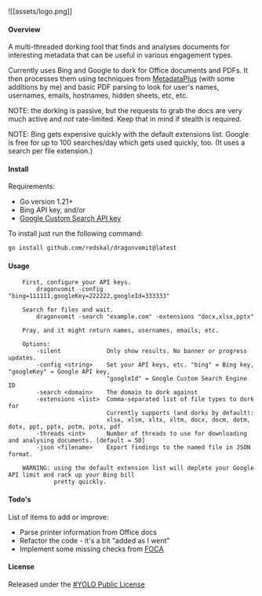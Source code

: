 ![[assets/logo.png]]

#### Overview
A multi-threaded dorking tool that finds and analyses documents for
interesting metadata that can be useful in various engagement types.

Currently uses Bing and Google to dork for Office documents and PDFs.
It then processes them using techniques from [MetadataPlus](https://github.com/nccgroup/MetadataPlus) (with some
additions by me) and basic PDF parsing to look for user's names,
usernames, emails, hostnames, hidden sheets, etc, etc.

NOTE: the dorking is passive, but the requests to grab the docs are
very much active and _not_ rate-limited. Keep that in mind if stealth
is required.

NOTE: Bing gets expensive quickly with the default extensions list.
Google is free for up to 100 searches/day which gets used
quickly, too. (It uses a search per file extension.)
#### Install
Requirements:
- Go version 1.21+
- Bing API key, and/or
- [Google Custom Search API key](https://developers.google.com/custom-search/v1/overview)

To install just run the following command:
```bash
go install github.com/redskal/dragonvomit@latest
```
#### Usage
```
    First, configure your API keys.
        dragonvomit -config "bing=111111,googleKey=222222,googleId=333333"

    Search for files and wait.
        dragonvomit -search "example.com" -extensions "docx,xlsx,pptx"

    Pray, and it might return names, usernames, emails, etc.

    Options:
        -silent             Only show results. No banner or progress updates.
        -config <string>    Set your API keys, etc. "bing" = Bing key, "googleKey" = Google API key,
                            "googleId" = Google Custom Search Engine ID
        -search <domain>    The domain to dork against
        -extensions <list>  Comma-separated list of file types to dork for
                            Currently supports (and dorks by default):
                            xlsx, xlsm, xltx, xltm, docx, docm, dotm, dotx, ppt, pptx, potm, potx, pdf
        -threads <int>      Number of threads to use for downloading and analysing documents. [default = 50]
        -json <filename>    Export findings to the named file in JSON format.

    WARNING: using the default extension list will deplete your Google API limit and rack up your Bing bill
             pretty quickly.
```
#### Todo's
List of items to add or improve:
- Parse printer information from Office docs
- Refactor the code - it's a bit "added as I went"
- Implement some missing checks from [FOCA](https://github.com/ElevenPaths/FOCA)
#### License
Released under the [#YOLO Public License](https://github.com/YOLOSecFW/YoloSec-Framework/blob/master/YOLO%20Public%20License)